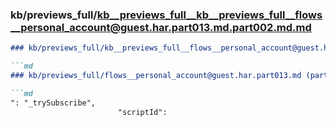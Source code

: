### kb/previews_full/kb__previews_full__kb__previews_full__flows__personal_account@guest.har.part013.md.part002.md.md

```md
### kb/previews_full/kb__previews_full__flows__personal_account@guest.har.part013.md.part002.md

```md
### kb/previews_full/flows__personal_account@guest.har.part013.md (part 002)

```md
": "_trySubscribe",
                        "scriptId": 
```

```

```

```
